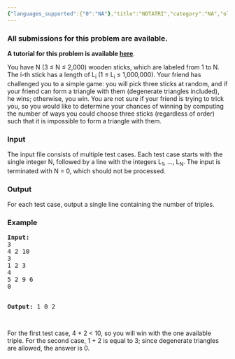 ```yaml
---
{"languages_supported":{"0":"NA"},"title":"NOTATRI","category":"NA","old_version":true,"problem_code":"NOTATRI","tags":{"0":"NA"},"layout":"problem"}
---
```


<h3> All submissions for this problem are available. </h3><p><b>A tutorial for this problem is available <a title="here" href="/wiki/tutorial-not-triangle">here</a></b>.</p>
<p>You have N (3 ≤ N ≤ 2,000) wooden sticks, which are labeled from 1 to N. The i-th stick has a length of L<sub>i</sub> (1 ≤ L<sub>i</sub> ≤ 1,000,000). Your friend has challenged you to a simple game: you will pick three sticks at random, and if your friend can form a triangle with them (degenerate triangles included), he wins; otherwise, you win. You are not sure if your friend is trying to trick you, so you would like to determine your chances of winning by computing the number of ways you could choose three sticks (regardless of order) such that it is impossible to form a triangle with them.</p>
<h3>Input</h3>
<p>The input file consists of multiple test cases. Each test case starts with the single integer N, followed by a line with the integers L<sub>1</sub>, ..., L<sub>N</sub>. The input is terminated with N = 0, which should not be processed.</p>
<h3>Output</h3>
<p>For each test case, output a single line containing the number of triples.</p>
<h3>Example</h3>
<pre><b>Input:</b>
3
4 2 10
3
1 2 3
4
5 2 9 6
0

<b>Output:</b>
1
0
2

</pre>
<p>For the first test case, 4 + 2 &lt; 10, so you will win with the one available triple. For the second case, 1 + 2 is equal to 3; since degenerate triangles are allowed, the answer is 0.</p>
<p></p>    
